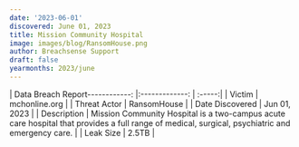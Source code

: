 ```yaml
---
date: '2023-06-01'
discovered: June 01, 2023
title: Mission Community Hospital
image: images/blog/RansomHouse.png
author: Breachsense Support
draft: false
yearmonths: 2023/june
---
```


| Data Breach Report------------:     |:-------------:    | :-----:|
| Victim      | mchonline.org      | 
| Threat Actor      | RansomHouse      | 
| Date Discovered      | Jun 01, 2023      | 
| Description      | Mission Community Hospital is a two-campus acute care hospital that provides a full range of medical, surgical, psychiatric and emergency care.      | 
| Leak Size      | 2.5TB      | 

